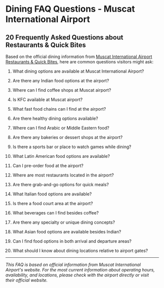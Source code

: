 # Dining FAQ Questions - Muscat International Airport

## 20 Frequently Asked Questions about Restaurants & Quick Bites

Based on the official dining information from [Muscat International Airport Restaurants & Quick Bites](https://www.muscatairport.co.om/en/content/restaurants-quick-bites), here are common questions visitors might ask:

1. What dining options are available at Muscat International Airport?

2. Are there any Indian food options at the airport?

3. Where can I find coffee shops at Muscat airport?

4. Is KFC available at Muscat airport?

5. What fast food chains can I find at the airport?

6. Are there healthy dining options available?

7. Where can I find Arabic or Middle Eastern food?

8. Are there any bakeries or dessert shops at the airport?

9. Is there a sports bar or place to watch games while dining?

10. What Latin American food options are available?

11. Can I pre-order food at the airport?

12. Where are most restaurants located in the airport?

13. Are there grab-and-go options for quick meals?

14. What Italian food options are available?

15. Is there a food court area at the airport?

16. What beverages can I find besides coffee?

17. Are there any specialty or unique dining concepts?

18. What Asian food options are available besides Indian?

19. Can I find food options in both arrival and departure areas?

20. What should I know about dining locations relative to airport gates?

---

*This FAQ is based on official information from Muscat International Airport's website. For the most current information about operating hours, availability, and locations, please check with the airport directly or visit their official website.* 